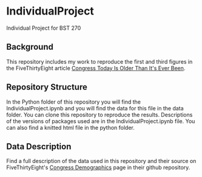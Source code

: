 # IndividualProject
 Individual Project for BST 270

## Background
This repository includes my work to reproduce the first and third figures in the FiveThirtyEight article [Congress Today Is Older Than It's Ever Been](https://fivethirtyeight.com/features/aging-congress-boomers/). 

## Repository Structure
In the Python folder of this repository you will find the IndividualProject.ipynb and you will find the data for this file in the data folder. You can clone this repository to reproduce the results. Descriptions of the versions of packages used are in the IndividualProject.ipynb file. You can also find a knitted html file in the python folder. 

## Data Description 
Find a full description of the data used in this repository and their source on FiveThirtyEight's [Congress Demographics](https://github.com/fivethirtyeight/data/tree/master/congress-demographics) page in their github repository. 

